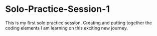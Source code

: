 # Solo-Practice-Session-1
This is my first solo practice session.  Creating and putting together the coding elements I am learning on this exciting new journey.
